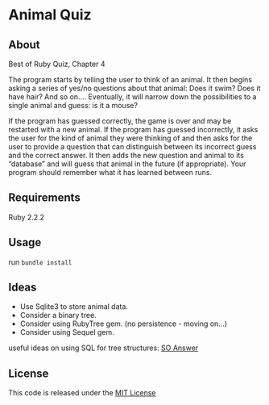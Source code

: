 # Animal Quiz

## About

Best of Ruby Quiz, Chapter 4

The program starts by telling the user to think of an animal. It then begins asking a series of yes/no questions about that animal: Does it swim? Does it have hair? And so on.... Eventually, it will narrow down the possibilities to a single animal and guess: is it a mouse?

If the program has guessed correctly, the game is over and may be restarted with a new animal. If the program has guessed incorrectly, it asks the user for the kind of animal they were thinking of and then asks for the user to provide a question that can distinguish between its incorrect guess and the correct answer. It then adds the new question and animal to its “database” and will guess that animal in the future (if appropriate). Your program should remember what it has learned between runs.

## Requirements

Ruby 2.2.2

## Usage

run `bundle install`

## Ideas

- Use Sqlite3 to store animal data.
- Consider a binary tree.
- Consider using RubyTree gem. (no persistence - moving on...)
- Consider using Sequel gem.

useful ideas  on using SQL for tree structures: [SO Answer](http://stackoverflow.com/a/10524722/575388)

## License

This code is released under the [MIT License](http://www.opensource.org/licenses/MIT)


